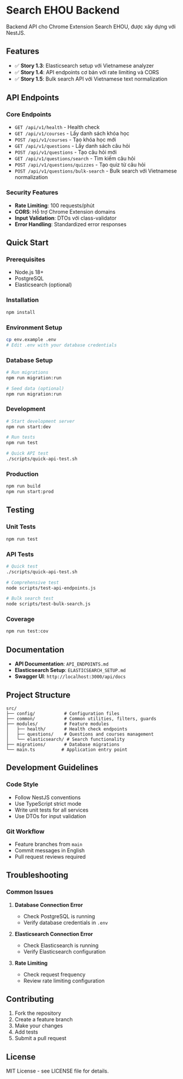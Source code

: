 # Search EHOU Backend

Backend API cho Chrome Extension Search EHOU, được xây dựng với NestJS.

## Features

- ✅ **Story 1.3**: Elasticsearch setup với Vietnamese analyzer
- ✅ **Story 1.4**: API endpoints cơ bản với rate limiting và CORS
- ✅ **Story 1.5**: Bulk search API với Vietnamese text normalization

## API Endpoints

### Core Endpoints
- `GET /api/v1/health` - Health check
- `GET /api/v1/courses` - Lấy danh sách khóa học
- `POST /api/v1/courses` - Tạo khóa học mới
- `GET /api/v1/questions` - Lấy danh sách câu hỏi
- `POST /api/v1/questions` - Tạo câu hỏi mới
- `GET /api/v1/questions/search` - Tìm kiếm câu hỏi
- `POST /api/v1/questions/quizzes` - Tạo quiz từ câu hỏi
- `POST /api/v1/questions/bulk-search` - Bulk search với Vietnamese normalization

### Security Features
- **Rate Limiting**: 100 requests/phút
- **CORS**: Hỗ trợ Chrome Extension domains
- **Input Validation**: DTOs với class-validator
- **Error Handling**: Standardized error responses

## Quick Start

### Prerequisites
- Node.js 18+
- PostgreSQL
- Elasticsearch (optional)

### Installation
```bash
npm install
```

### Environment Setup
```bash
cp env.example .env
# Edit .env with your database credentials
```

### Database Setup
```bash
# Run migrations
npm run migration:run

# Seed data (optional)
npm run migration:run
```

### Development
```bash
# Start development server
npm run start:dev

# Run tests
npm run test

# Quick API test
./scripts/quick-api-test.sh
```

### Production
```bash
npm run build
npm run start:prod
```

## Testing

### Unit Tests
```bash
npm run test
```

### API Tests
```bash
# Quick test
./scripts/quick-api-test.sh

# Comprehensive test
node scripts/test-api-endpoints.js

# Bulk search test
node scripts/test-bulk-search.js
```

### Coverage
```bash
npm run test:cov
```

## Documentation

- **API Documentation**: `API_ENDPOINTS.md`
- **Elasticsearch Setup**: `ELASTICSEARCH_SETUP.md`
- **Swagger UI**: `http://localhost:3000/api/docs`

## Project Structure

```
src/
├── config/           # Configuration files
├── common/           # Common utilities, filters, guards
├── modules/          # Feature modules
│   ├── health/       # Health check endpoints
│   ├── questions/    # Questions and courses management
│   └── elasticsearch/ # Search functionality
├── migrations/       # Database migrations
└── main.ts          # Application entry point
```

## Development Guidelines

### Code Style
- Follow NestJS conventions
- Use TypeScript strict mode
- Write unit tests for all services
- Use DTOs for input validation

### Git Workflow
- Feature branches from `main`
- Commit messages in English
- Pull request reviews required

## Troubleshooting

### Common Issues

1. **Database Connection Error**
   - Check PostgreSQL is running
   - Verify database credentials in `.env`

2. **Elasticsearch Connection Error**
   - Check Elasticsearch is running
   - Verify Elasticsearch configuration

3. **Rate Limiting**
   - Check request frequency
   - Review rate limiting configuration

## Contributing

1. Fork the repository
2. Create a feature branch
3. Make your changes
4. Add tests
5. Submit a pull request

## License

MIT License - see LICENSE file for details.
